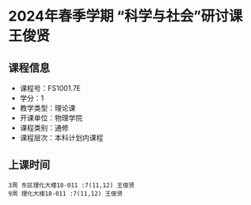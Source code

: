 # 2024年春季学期 “科学与社会”研讨课 王俊贤






## 课程信息

- 课程号：FS1001.7E
- 学分：1
- 教学类型：理论课
- 开课单位：物理学院
- 课程类别：通修
- 课程层次：本科计划内课程

## 上课时间

```
3周 东区理化大楼18-011 :7(11,12) 王俊贤
9周 理化大楼18-011 :7(11,12) 王俊贤
```

